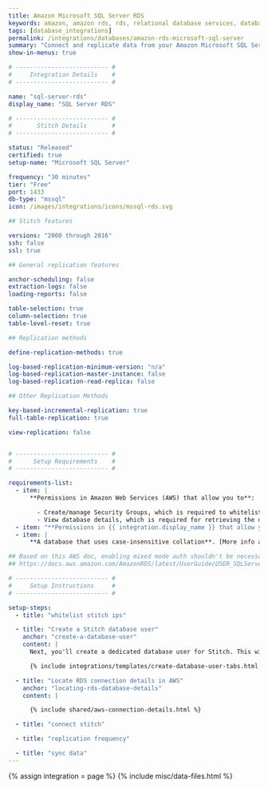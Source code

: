```yaml
---
title: Amazon Microsoft SQL Server RDS
keywords: amazon, amazon rds, rds, relational database services, database integration, etl rds, rds etl
tags: [database_integrations]
permalink: /integrations/databases/amazon-rds-microsoft-sql-server
summary: "Connect and replicate data from your Amazon Microsoft SQL Server RDS using Stitch's Microsoft SQL Server integration."
show-in-menus: true

# -------------------------- #
#     Integration Details    #
# -------------------------- #

name: "sql-server-rds"
display_name: "SQL Server RDS"

# -------------------------- #
#       Stitch Details       #
# -------------------------- #

status: "Released"
certified: true
setup-name: "Microsoft SQL Server"

frequency: "30 minutes"
tier: "Free"
port: 1433
db-type: "mssql"
icon: /images/integrations/icons/mssql-rds.svg

## Stitch features

versions: "2000 through 2016"
ssh: false
ssl: true

## General replication features

anchor-scheduling: false
extraction-logs: false
loading-reports: false

table-selection: true
column-selection: true
table-level-reset: true

## Replication methods

define-replication-methods: true

log-based-replication-minimum-version: "n/a"
log-based-replication-master-instance: false
log-based-replication-read-replica: false

## Other Replication Methods

key-based-incremental-replication: true
full-table-replication: true

view-replication: false


# -------------------------- #
#      Setup Requirements    #
# -------------------------- #

requirements-list:
  - item: |
      **Permissions in Amazon Web Services (AWS) that allow you to**:

        - Create/manage Security Groups, which is required to whitelist Stitch's IP addresses.
        - View database details, which is required for retrieving the database's connection details.
  - item: "**Permissions in {{ integration.display_name }} that allow you to create/manage users.** This is required to create the Stitch database user."
  - item: |
      **A database that uses case-insensitive collation**. [More info about collation can be found here in Microsoft's documentation](https://docs.microsoft.com/en-us/sql/relational-databases/collations/collation-and-unicode-support#Collation_Defn).

## Based on this AWS doc, enabling mixed mode auth shouldn't be necessary:
## https://docs.aws.amazon.com/AmazonRDS/latest/UserGuide/USER_SQLServerWinAuth.html

# -------------------------- #
#     Setup Instructions     #
# -------------------------- #

setup-steps:
  - title: "whitelist stitch ips"

  - title: "Create a Stitch database user"
    anchor: "create-a-database-user"
    content: |
      Next, you'll create a dedicated database user for Stitch. This will ensure Stitch is visible in any logs or audits, and allow you to maintain your privilege hierarchy.

      {% include integrations/templates/create-database-user-tabs.html %}

  - title: "Locate RDS connection details in AWS"
    anchor: "locating-rds-database-details"
    content: |

      {% include shared/aws-connection-details.html %}

  - title: "connect stitch"

  - title: "replication frequency"

  - title: "sync data"
---
```

{% assign integration = page %}
{% include misc/data-files.html %}
